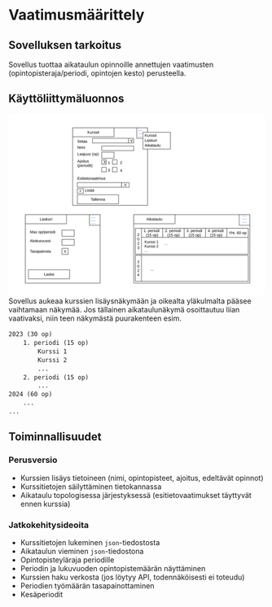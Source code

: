 # Vaatimusmäärittely

## Sovelluksen tarkoitus

Sovellus tuottaa aikataulun opinnoille annettujen vaatimusten (opintopisteraja/periodi, opintojen kesto) perusteella.

## Käyttöliittymäluonnos

![Sovelluksen käyttöliittymäluonnos](kuvat/kayttoliittymahahmotelma.svg)
Sovellus aukeaa kurssien lisäysnäkymään ja oikealta yläkulmalta pääsee vaihtamaan näkymää.
Jos tällainen aikataulunäkymä osoittautuu liian vaativaksi, niin teen näkymästä puurakenteen esim.

```txt
2023 (30 op)
    1. periodi (15 op)
        Kurssi 1
        Kurssi 2
        ...
    2. periodi (15 op)
        ...
2024 (60 op)
    ...
...
```

## Toiminnallisuudet

### Perusversio

- Kurssien lisäys tietoineen (nimi, opintopisteet, ajoitus, edeltävät opinnot)
- Kurssitietojen säilyttäminen tietokannassa
- Aikataulu topologisessa järjestyksessä (esitietovaatimukset täyttyvät ennen kurssia)

### Jatkokehitysideoita

- Kurssitietojen lukeminen `json`-tiedostosta
- Aikataulun vieminen `json`-tiedostona
- Opintopisteyläraja periodille
- Periodin ja lukuvuoden opintopistemäärän näyttäminen
- Kurssien haku verkosta (jos löytyy API, todennäköisesti ei toteudu)
- Periodien työmäärän tasapainottaminen
- Kesäperiodit
